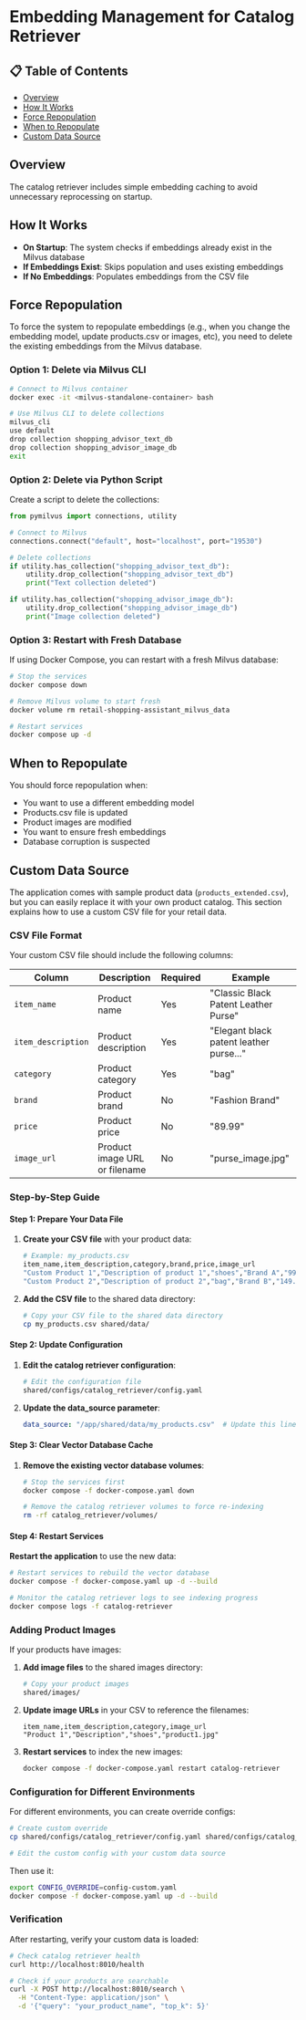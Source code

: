 # Embedding Management for Catalog Retriever

## 📋 Table of Contents

- [Overview](#overview)
- [How It Works](#how-it-works)
- [Force Repopulation](#force-repopulation)
- [When to Repopulate](#when-to-repopulate)
- [Custom Data Source](#custom-data-source)

## Overview

The catalog retriever includes simple embedding caching to avoid unnecessary reprocessing on startup.

## How It Works

- **On Startup**: The system checks if embeddings already exist in the Milvus database
- **If Embeddings Exist**: Skips population and uses existing embeddings
- **If No Embeddings**: Populates embeddings from the CSV file

## Force Repopulation

To force the system to repopulate embeddings (e.g., when you change the embedding model, update products.csv or images, etc), you need to delete the existing embeddings from the Milvus database.

### Option 1: Delete via Milvus CLI

```bash
# Connect to Milvus container
docker exec -it <milvus-standalone-container> bash

# Use Milvus CLI to delete collections
milvus_cli
use default
drop collection shopping_advisor_text_db
drop collection shopping_advisor_image_db
exit
```

### Option 2: Delete via Python Script

Create a script to delete the collections:

```python
from pymilvus import connections, utility

# Connect to Milvus
connections.connect("default", host="localhost", port="19530")

# Delete collections
if utility.has_collection("shopping_advisor_text_db"):
    utility.drop_collection("shopping_advisor_text_db")
    print("Text collection deleted")

if utility.has_collection("shopping_advisor_image_db"):
    utility.drop_collection("shopping_advisor_image_db")
    print("Image collection deleted")
```

### Option 3: Restart with Fresh Database

If using Docker Compose, you can restart with a fresh Milvus database:

```bash
# Stop the services
docker compose down

# Remove Milvus volume to start fresh
docker volume rm retail-shopping-assistant_milvus_data

# Restart services
docker compose up -d
```

## When to Repopulate

You should force repopulation when:
- You want to use a different embedding model
- Products.csv file is updated
- Product images are modified
- You want to ensure fresh embeddings
- Database corruption is suspected

## Custom Data Source

The application comes with sample product data (`products_extended.csv`), but you can easily replace it with your own product catalog. This section explains how to use a custom CSV file for your retail data.

### CSV File Format

Your custom CSV file should include the following columns:

| Column | Description | Required | Example |
|--------|-------------|----------|---------|
| `item_name` | Product name | Yes | "Classic Black Patent Leather Purse" |
| `item_description` | Product description | Yes | "Elegant black patent leather purse..." |
| `category` | Product category | Yes | "bag" |
| `brand` | Product brand | No | "Fashion Brand" |
| `price` | Product price | No | "89.99" |
| `image_url` | Product image URL or filename | No | "purse_image.jpg" |

### Step-by-Step Guide

#### Step 1: Prepare Your Data File

1. **Create your CSV file** with your product data:
   ```bash
   # Example: my_products.csv
   item_name,item_description,category,brand,price,image_url
   "Custom Product 1","Description of product 1","shoes","Brand A","99.99","product1.jpg"
   "Custom Product 2","Description of product 2","bag","Brand B","149.99","product2.jpg"
   ```

2. **Add the CSV file** to the shared data directory:
   ```bash
   # Copy your CSV file to the shared data directory
   cp my_products.csv shared/data/
   ```

#### Step 2: Update Configuration

1. **Edit the catalog retriever configuration**:
   ```bash
   # Edit the configuration file
   shared/configs/catalog_retriever/config.yaml
   ```

2. **Update the data_source parameter**:
   ```yaml
   data_source: "/app/shared/data/my_products.csv"  # Update this line
   ```

#### Step 3: Clear Vector Database Cache

1. **Remove the existing vector database volumes**:
   ```bash
   # Stop the services first
   docker compose -f docker-compose.yaml down
   
   # Remove the catalog retriever volumes to force re-indexing
   rm -rf catalog_retriever/volumes/
   ```

#### Step 4: Restart Services

**Restart the application** to use the new data:
```bash
# Restart services to rebuild the vector database
docker compose -f docker-compose.yaml up -d --build

# Monitor the catalog retriever logs to see indexing progress
docker compose logs -f catalog-retriever
```

### Adding Product Images

If your products have images:

1. **Add image files** to the shared images directory:
   ```bash
   # Copy your product images
   shared/images/
   ```

2. **Update image URLs** in your CSV to reference the filenames:
   ```csv
   item_name,item_description,category,image_url
   "Product 1","Description","shoes","product1.jpg"
   ```

3. **Restart services** to index the new images:
   ```bash
   docker compose -f docker-compose.yaml restart catalog-retriever
   ```

### Configuration for Different Environments

For different environments, you can create override configs:

```bash
# Create custom override
cp shared/configs/catalog_retriever/config.yaml shared/configs/catalog_retriever/config-custom.yaml

# Edit the custom config with your custom data source
```

Then use it:
```bash
export CONFIG_OVERRIDE=config-custom.yaml
docker compose -f docker-compose.yaml up -d --build
```

### Verification

After restarting, verify your custom data is loaded:

```bash
# Check catalog retriever health
curl http://localhost:8010/health

# Check if your products are searchable
curl -X POST http://localhost:8010/search \
  -H "Content-Type: application/json" \
  -d '{"query": "your_product_name", "top_k": 5}'
```
